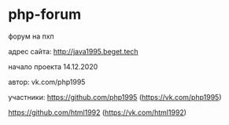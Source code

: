 # php-forum
форум на пхп

адрес сайта: http://java1995.beget.tech

начало проекта 14.12.2020

автор:
vk.com/php1995





участники:
https://github.com/php1995  (https://vk.com/php1995)

https://github.com/html1992  (https://vk.com/html1992)
